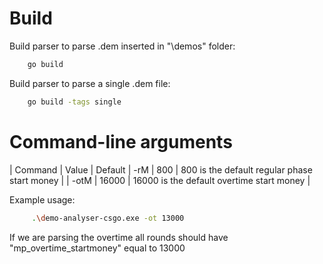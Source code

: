 # Build
Build parser to parse .dem inserted in "\demos" folder:
```sh
    go build
```

Build parser to parse a single .dem file:
```sh
    go build -tags single
```

# Command-line arguments

| Command | Value | Default
| -rM | 800 | 800 is the default regular phase start money |
| -otM | 16000 | 16000 is the default overtime start money |

Example usage:
```sh
     .\demo-analyser-csgo.exe -ot 13000
```

If we are parsing the overtime all rounds should have "mp_overtime_startmoney" equal to 13000

